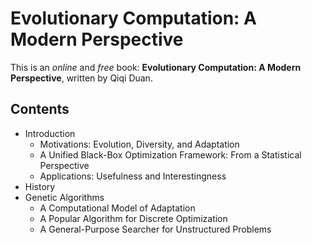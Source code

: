 # Evolutionary Computation: A Modern Perspective

This is an *online* and *free* book: **Evolutionary Computation: A Modern Perspective**, written by Qiqi Duan.

## Contents

* Introduction
  * Motivations: Evolution, Diversity, and Adaptation
  * A Unified Black-Box Optimization Framework: From a Statistical Perspective
  * Applications: Usefulness and Interestingness
* History
* Genetic Algorithms
  * A Computational Model of Adaptation
  * A Popular Algorithm for Discrete Optimization 
  * A General-Purpose Searcher for Unstructured Problems
